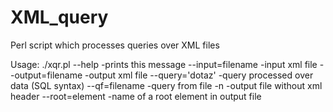 # XML_query
Perl script which processes queries over XML files

Usage: ./xqr.pl
	--help              -prints this message
	--input=filename    -input xml file
	--output=filename   -output xml file
	--query='dotaz'     -query processed over data (SQL syntax)
	--qf=filename       -query from file
	-n                  -output file without xml header
	--root=element      -name of a root element in output file
